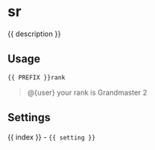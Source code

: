 # sr

<script setup>
import { PREFIX } from "../../helpers/constants.js"
import { settings as s } from "../../settings/sr.js"
const { description, ...settings } = s
import Emote from "./components/Emote.vue"
const emote = "https://static-cdn.jtvnw.net/emoticons/v2/emotesv2_30050f4353aa4322b25b6b044703e5d1/default/dark/1.0"
</script>

{{ description }}

## Usage

`{{ PREFIX }}rank`

> <span style="display: flex;">@{user} your rank is Grandmaster 2 <Emote :url=emote /></span>

## Settings
<div v-for="(setting, index) in settings">
{{ index }} - <code>{{ setting }}</code>
</div>
